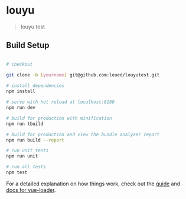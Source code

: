 # louyu

> louyu test

## Build Setup

``` bash

# checkout

git clone -b [yourname] git@github.com:leued/louyutest.git
	
# install dependencies
npm install

# serve with hot reload at localhost:8180
npm run dev

# build for production with minification
npm run tbuild

# build for production and view the bundle analyzer report
npm run build --report

# run unit tests
npm run unit

# run all tests
npm test
```

For a detailed explanation on how things work, check out the [guide](http://vuejs-templates.github.io/webpack/) and [docs for vue-loader](http://vuejs.github.io/vue-loader).
